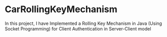 # CarRollingKeyMechanism
In this project, I have Implemented a Rolling Key Mechanism in Java (Using Socket Programming) for Client Authentication in Server-Client model

